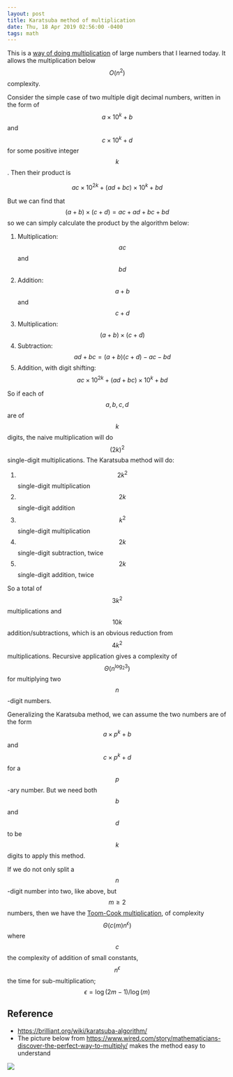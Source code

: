```yaml
---
layout: post
title: Karatsuba method of multiplication
date: Thu, 18 Apr 2019 02:56:00 -0400
tags: math
---
```


This is a [way of doing
multiplication](https://www.wired.com/story/mathematicians-discover-the-perfect-way-to-multiply/)
of large numbers that I learned today. It allows the multiplication below $$O(n^2)$$ complexity.

Consider the simple case of two multiple digit decimal numbers, written in the
form of $$a\times 10^k+b$$ and $$c\times 10^k + d$$ for some positive integer
$$k$$. Then their product is

$$ac\times 10^{2k} + (ad+bc)\times 10^k + bd$$

But we can find that $$(a+b)\times (c+d) = ac+ad+bc+bd$$ so we can simply
calculate the product by the algorithm below:

1. Multiplication: $$ac$$ and $$bd$$
2. Addition: $$a+b$$ and $$c+d$$
3. Multiplication: $$(a+b)\times(c+d)$$
4. Subtraction: $$ad+bc = (a+b)(c+d) - ac - bd$$
5. Addition, with digit shifting: $$ac\times 10^{2k} + (ad+bc)\times 10^k + bd$$

So if each of $$a,b,c,d$$ are of $$k$$ digits, the naive multiplication will do
$$(2k)^2$$ single-digit multiplications. The Karatsuba method will do:

1. $$2k^2$$ single-digit multiplication
2. $$2k$$ single-digit addition
3. $$k^2$$ single-digit multiplication
4. $$2k$$ single-digit subtraction, twice
5. $$2k$$ single-digit addition, twice

So a total of $$3k^2$$ multiplications and $$10k$$ addition/subtractions, which
is an obvious reduction from $$4k^2$$ multiplications. Recursive application
gives a complexity of $$\Theta(n^{\log_2 3})$$ for multiplying two $$n$$-digit
numbers.

Generalizing the Karatsuba method, we can assume the two numbers are of the
form $$a\times p^k+b$$ and $$c\times p^k+d$$ for a $$p$$-ary number. But we
need both $$b$$ and $$d$$ to be $$k$$ digits to apply this method.

If we do not only split a $$n$$-digit number into two, like above, but $$m\ge 2$$
numbers, then we have the [Toom-Cook multiplication](https://en.wikipedia.org/wiki/Toom%E2%80%93Cook_multiplication),
of complexity $$\Theta(c(m)n^\epsilon)$$ where $$c$$ the complexity of addition
of small constants, $$n^\epsilon$$ the time for sub-multiplication; $$\epsilon = \log(2m − 1) / \log(m)$$


## Reference

- <https://brilliant.org/wiki/karatsuba-algorithm/>
- The picture below from <https://www.wired.com/story/mathematicians-discover-the-perfect-way-to-multiply/> makes the method easy to understand

![](https://media.wired.com/photos/5cb10d6b439ed155d5df38cc/master/w_700,c_limit/KaratsubaMethod_560-1065x1720.jpg)

